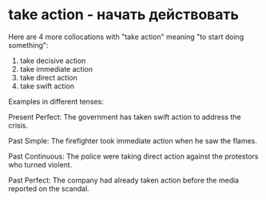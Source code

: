 # take action - начать действовать




Here are 4 more collocations with "take action" meaning "to start doing something":

1. take decisive action
2. take immediate action
3. take direct action
4. take swift action

Examples in different tenses:

Present Perfect:
The government has taken swift action to address the crisis.

Past Simple:
The firefighter took immediate action when he saw the flames.

Past Continuous:
The police were taking direct action against the protestors who turned violent.

Past Perfect:
The company had already taken action before the media reported on the scandal.